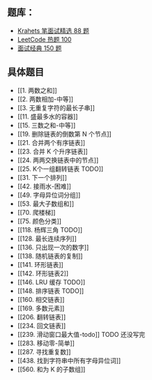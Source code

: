 ## 题库：
* [Krahets 笔面试精选 88 题](https://leetcode.cn/studyplan/selected-coding-interview/)
* [LeetCode 热题 100](https://leetcode.cn/studyplan/top-100-liked/)
* [面试经典 150 题](https://leetcode.cn/studyplan/top-interview-150/) 

## 具体题目

* [[1. 两数之和]]
* [[2. 两数相加-中等]]
* [[3. 无重复字符的最长子串]]
* [[11. 盛最多水的容器]]
* [[15. 三数之和-中等]]
* [[19. 删除链表的倒数第 N 个节点]]
* [[21. 合并两个有序链表]]
* [[23. 合并 K 个升序链表]]
* [[24. 两两交换链表中的节点]]
* [[25. K个一组翻转链表 TODO]]
* [[31. 下一个排列]]
* [[42. 接雨水-困难]]
* [[49. 字母异位词分组]]
* [[53. 最大子数组和]]
* [[70. 爬楼梯]]
* [[75. 颜色分类]]
* [[118. 杨辉三角 TODO]]
* [[128. 最长连续序列]]
* [[136. 只出现一次的数字]]
* [[138. 随机链表的复制]]
* [[141. 环形链表]]
* [[142. 环形链表2]]
* [[146. LRU 缓存 TODO]]
* [[148. 排序链表 TODO]]
* [[160. 相交链表]]
* [[169. 多数元素]]
* [[206. 翻转链表]]
* [[234. 回文链表]]
* [[239. 滑动窗口最大值-todo]]  TODO 还没写完
* [[283. 移动零-简单]]
* [[287. 寻找重复数]]
* [[438. 找到字符串中所有字母异位词]]
* [[560. 和为 K 的子数组]]

